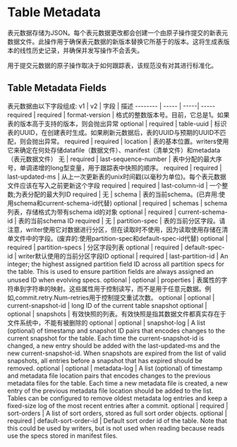 # Table Metadata
表元数据存储为JSON。每个表元数据更改都会创建一个由原子操作提交的新表元数据文件。此操作用于确保表元数据的新版本替换它所基于的版本。这将生成表版本的线性历史记录，并确保并发写操作不会丢失。

用于提交元数据的原子操作取决于如何跟踪表，该规范没有对其进行标准化。
## Table Metadata Fields
表元数据由以下字段组成:
v1     | v2 | 字段 | 描述
-------- | ----- | -----| -----
 required | required | format-version | 格式的整数版本号。目前，它总是1。如果表的版本高于支持的版本，则会抛出异常
 optional | required | table-uuid | 标识表的UUID，在创建表时生成。如果刷新元数据后，表的UUID与预期的UUID不匹配，则会抛出异常。
 required | required | location | 表的基本位置。writers使用它来确定在何处存储datafile（数据文件）、manifest（清单文件）和metadata（表元数据文件）
 无 | required | last-sequence-number | 表中分配的最大序号，单调递增的long型变量，用于跟踪表中快照的顺序。
 required | required | last-updated-ms | 从上一次更新表的unix时间戳(以毫秒为单位)。每个表元数据文件应该在写入之前更新这个字段
 required | required | last-column-id | 一个整数;为表分配的最大列ID
 required | 无 | schema | 表的当前schema。(已弃用:使用schema和current-schema-id代替)
 optional | required | schemas | schema列表，存储格式为带有schema id的对象
 optional | required | current-schema-id | 表的当前schema ID
 required | 无 | partition-spec | 表的当前分区字段。请注意，writer使用它对数据进行分区，但在读取时不使用，因为读取使用存储在清单文件中的字段。(废弃的:使用partition-spec和default-spec-id代替)
 optional | required | partition-specs | 分区字段列表
 optional | required | default-spec-id | writer默认使用的当前分区字段ID
 optional | required | last-partition-id | An integer; the highest assigned partition field ID across all partition specs for the table. This is used to ensure partition fields are always assigned an unused ID when evolving specs.
 optional | optional | properties | 表属性的字符串到字符串的映射。这些属性用于控制读写，而不是用于任意元数据。例如,commit.retry.Num-retries用于控制提交重试次数。
 optional | optional | current-snapshot-id | long ID of the current table snapshot
 optional | optional | snapshots | 有效快照的列表。有效快照是指其数据文件都真实存在于文件系统中，不能有被删除的
 optional | optional | snapshot-log | A list (optional) of timestamp and snapshot ID pairs that encodes changes to the current snapshot for the table. Each time the current-snapshot-id is changed, a new entry should be added with the last-updated-ms and the new current-snapshot-id. When snapshots are expired from the list of valid snapshots, all entries before a snapshot that has expired should be removed.
  optional | optional | metadata-log | A list (optional) of timestamp and metadata file location pairs that encodes changes to the previous metadata files for the table. Each time a new metadata file is created, a new entry of the previous metadata file location should be added to the list. Tables can be configured to remove oldest metadata log entries and keep a fixed-size log of the most recent entries after a commit.
  optional | required | sort-orders | A list of sort orders, stored as full sort order objects.
   optional | required | default-sort-order-id | Default sort order id of the table. Note that this could be used by writers, but is not used when reading because reads use the specs stored in manifest files.
 




